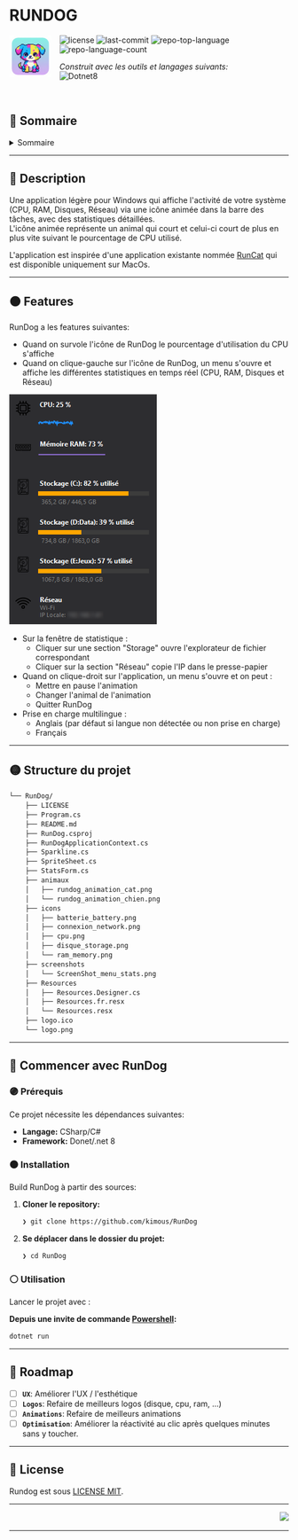 <div id="top">

<!-- HEADER STYLE: COMPACT -->


# RUNDOG
<em></em>
<img src="https://github.com/kimous/RunDog/blob/main/logo.png?raw=true" width="15%" align="left" style="margin-right: 15px">

<!-- BADGES -->
<img src="https://img.shields.io/github/license/kimous/RunDog?style=plastic&logo=opensourceinitiative&logoColor=white&color=E92063" alt="license">
<img src="https://img.shields.io/github/last-commit/kimous/RunDog?style=plastic&logo=git&logoColor=white&color=E92063" alt="last-commit">
<img src="https://img.shields.io/github/languages/top/kimous/RunDog?style=plastic&color=E92063" alt="repo-top-language">
<img src="https://img.shields.io/github/languages/count/kimous/RunDog?style=plastic&color=E92063" alt="repo-language-count">

<em>Construit avec les outils et langages suivants:</em>  
<img src="https://img.shields.io/badge/-.NET%208.0-blueviolet?logo=dotnet" alt="Dotnet8">

<br clear="left"/>

## 🌈 Sommaire

<details>
<summary>Sommaire</summary>

- [RUNDOG](#rundog)
  - [🌈 Sommaire](#-sommaire)
  - [🔴 Description](#-description)
  - [🟠 Features](#-features)
  - [🟡 Structure du projet](#-structure-du-projet)
  - [🔵 Commencer avec RunDog](#-commencer-avec-rundog)
    - [🟣 Prérequis](#-prérequis)
    - [⚫ Installation](#-installation)
    - [⚪ Utilisation](#-utilisation)
  - [🌟 Roadmap](#-roadmap)
  - [📜 License](#-license)

</details>

---

## 🔴 Description

Une application légère pour Windows qui affiche l'activité de votre système (CPU, RAM, Disques, Réseau) via une icône animée dans la barre des tâches, avec des statistiques détaillées.  
L'icône animée représente un animal qui court et celui-ci court de plus en plus vite suivant le pourcentage de CPU utilisé.

L'application est inspirée d'une application existante nommée [RunCat](https://kyome.io/runcat/index.html) qui est disponible uniquement sur MacOs.

---

## 🟠 Features

RunDog a les features suivantes:

- Quand on survole l'icône de RunDog le pourcentage d'utilisation du CPU s'affiche
- Quand on clique-gauche sur l'icône de RunDog, un menu s'ouvre et affiche les différentes statistiques en temps réel (CPU, RAM, Disques et Réseau)  
<img src="https://github.com/kimous/RunDog/blob/main/screenshots/ScreenShot_menu_stats.png?raw=true" alt="menu_statistiques">  

- Sur la fenêtre de statistique :
  - Cliquer sur une section "Storage" ouvre l'explorateur de fichier correspondant
  - Cliquer sur la section "Réseau" copie l'IP dans le presse-papier
- Quand on clique-droit sur l'application, un menu s'ouvre et on peut :
  - Mettre en pause l'animation
  - Changer l'animal de l'animation
  - Quitter RunDog
- Prise en charge multilingue : 
  - Anglais (par défaut si langue non détectée ou non prise en charge)
  - Français

---

## 🟡 Structure du projet

```sh
└── RunDog/
    ├── LICENSE
    ├── Program.cs
    ├── README.md
    ├── RunDog.csproj
    ├── RunDogApplicationContext.cs
    ├── Sparkline.cs
    ├── SpriteSheet.cs
    ├── StatsForm.cs
    ├── animaux
    │   ├── rundog_animation_cat.png
    │   └── rundog_animation_chien.png
    ├── icons
    │   ├── batterie_battery.png
    │   ├── connexion_network.png
    │   ├── cpu.png
    │   ├── disque_storage.png
    │   └── ram_memory.png
    ├── screenshots
    │   └── ScreenShot_menu_stats.png
    ├── Resources
    │   ├── Resources.Designer.cs
    │   ├── Resources.fr.resx
    │   └── Resources.resx
    ├── logo.ico
    └── logo.png
```

---

## 🔵 Commencer avec RunDog

### 🟣 Prérequis

Ce projet nécessite les dépendances suivantes:

- **Langage:** CSharp/C#
- **Framework:** Donet/.net 8

### ⚫ Installation

Build RunDog à partir des sources:

1. **Cloner le repository:**

    ```sh
    ❯ git clone https://github.com/kimous/RunDog
    ```

2. **Se déplacer dans le dossier du projet:**

    ```sh
    ❯ cd RunDog
    ```


### ⚪ Utilisation

Lancer le projet avec :

**Depuis une invite de commande [Powershell]():**
```sh
dotnet run
```

---

## 🌟 Roadmap

- [ ] **`UX`**: Améliorer l'UX / l'esthétique
- [ ] **`Logos`**: Refaire de meilleurs logos (disque, cpu, ram, ...)
- [ ] **`Animations`**: Refaire de meilleurs animations
- [ ] **`Optimisation`**: Améliorer la réactivité au clic après quelques minutes sans y toucher.

---



## 📜 License

Rundog est sous [LICENSE MIT](https://github.com/kimous/RunDog/blob/main/LICENSE).

---

<div align="right">

[![][back-to-top]](#top)

</div>


[back-to-top]: https://img.shields.io/badge/-BACK_TO_TOP-151515?style=flat-square

---
